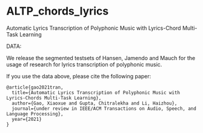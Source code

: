 # ALTP_chords_lyrics


Automatic Lyrics Transcription of Polyphonic Music with Lyrics-Chord Multi-Task Learning


DATA:

We release the segmented testsets of Hansen, Jamendo and Mauch for the usage of research for lyrics transcription of polyphonic music.


If you use the data above, please cite the following paper:
```
@article{gao2021tran,
  title={Automatic Lyrics Transcription of Polyphonic Music with Lyrics-Chords Multi-Task Learning},
  author={Gao, Xiaoxue and Gupta, Chitralekha and Li, Haizhou},
  journal={under review in IEEE/ACM Transactions on Audio, Speech, and Language Processing},
  year={2021}
}
```



